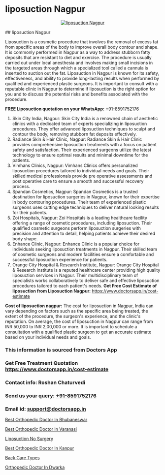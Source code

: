 # liposuction Nagpur

<p align="center">
  <a href="https://doctorsapp.co.in/uploads/treatment_image/liposuction.jpg">
    <img src="https://doctorsapp.co.in/treatment/liposuction" alt="liposuction Nagpur">
  </a>
</p>
## liposuction Nagpur

Liposuction is a cosmetic procedure that involves the removal of excess fat from specific areas of the body to improve overall body contour and shape. It is commonly performed in Nagpur as a way to address stubborn fatty deposits that are resistant to diet and exercise. The procedure is usually carried out under local anesthesia and involves making small incisions in the targeted areas through which a specialized tool called a cannula is inserted to suction out the fat. Liposuction in Nagpur is known for its safety, effectiveness, and ability to provide long-lasting results when performed by qualified and experienced plastic surgeons. It is important to consult with a reputable clinic in Nagpur to determine if liposuction is the right option for you and to discuss the potential risks and benefits associated with the procedure.

**FREE Liposuction quotation on your WhatsApp:**  [+91-8591752176](https://api.whatsapp.com/send?phone=8591752176)

1) Skin City India, Nagpur: Skin City India is a renowned chain of aesthetic clinics with a dedicated team of experts specializing in liposuction procedures. They offer advanced liposuction techniques to sculpt and contour the body, removing stubborn fat deposits effectively.
2) Radiance Skin & Hair Clinic, Nagpur: Radiance Skin & Hair Clinic provides comprehensive liposuction treatments with a focus on patient safety and satisfaction. Their experienced surgeons utilize the latest technology to ensure optimal results and minimal downtime for the patients.
3) Vimhans Clinics, Nagpur: Vimhans Clinics offers personalized liposuction procedures tailored to individual needs and goals. Their skilled medical professionals provide pre operative assessments and post operative care to ensure a smooth and successful recovery process.
4) Spandan Cosmetics, Nagpur: Spandan Cosmetics is a trusted destination for liposuction surgeries in Nagpur, known for their expertise in body contouring procedures. Their team of experienced plastic surgeons uses cutting edge techniques to deliver natural looking results for their patients.
5) Zoi Hospitals, Nagpur: Zoi Hospitals is a leading healthcare facility offering a range of cosmetic procedures, including liposuction. Their qualified cosmetic surgeons perform liposuction surgeries with precision and attention to detail, helping patients achieve their desired body shape.
6) Enhance Clinic, Nagpur: Enhance Clinic is a popular choice for individuals seeking liposuction treatments in Nagpur. Their skilled team of cosmetic surgeons and modern facilities ensure a comfortable and successful liposuction experience for patients.
7) Orange City Hospital & Research Institute, Nagpur: Orange City Hospital & Research Institute is a reputed healthcare center providing high quality liposuction services in Nagpur. Their multidisciplinary team of specialists works collaboratively to deliver safe and effective liposuction procedures tailored to each patient's needs.
**Get Free Cost Estimate of liposuction from Liposuction Nagpur:** https://www.doctorsapp.in/cost-estimate

**Cost of liposuction nagpur:**
The cost for liposuction in Nagpur, India can vary depending on factors such as the specific area being treated, the extent of the procedure, the surgeon's experience, and the clinic's reputation. On average, the cost of liposuction in Nagpur can range from INR 50,000 to INR 2,00,000 or more. It is important to schedule a consultation with a qualified plastic surgeon to get an accurate estimate based on your individual needs and goals.

### This information is sourced from Doctors App 
### Get Free Treatment Quotation https://www.doctorsapp.in/cost-estimate
### Contact info: Roshan Chaturvedi 
### Send us your query: [+91-8591752176](https://api.whatsapp.com/send?phone=8591752176) 
### Email id: support@doctorsapp.in

[Best Orthopedic Doctor In Bhubaneswar](https://www.linkedin.com/pulse/best-orthopedic-doctor-bhubaneswar-knee-replacement-treatment-l2vxe?trackingId=yh%2BKFhpQ4j1cqVV5cBypXA%3D%3D&lipi=urn%3Ali%3Apage%3Ad_flagship3_company_admin%3B%2FMzkEXxJRqGf2zEVBOlEsA%3D%3D)

[Best Orthopedic Doctor In Varanasi](https://www.linkedin.com/pulse/best-orthopedic-doctor-varanasi-doctorsapp-rajshahi-dpxoe?trackingId=sfw9twFT8mOLIrpdAiTZCQ%3D%3D&lipi=urn%3Ali%3Apage%3Ad_flagship3_company_admin%3BtGKQvLKET%2FOkWlJl4W0MBA%3D%3D)

[Liposuction No Surgery](https://medium.com/@manish632504/liposuction-no-surgery-774ff362550c)

[Best Orthopedic Doctor In Kanpur](https://medium.com/@vimalrana22/best-orthopedic-doctor-in-kanpur-29a81a7eb859)

[Back Care Types](https://doctors-apps.github.io/doctorsapp/back-care-types)

[Orthopedic Doctor In Dwarka](https://doctors-apps.github.io/doctorsapp/orthopedic-doctor-in-dwarka)

